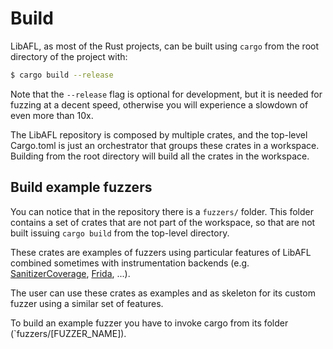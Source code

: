 # Build

LibAFL, as most of the Rust projects, can be built using `cargo` from the root directory of the project with:

```sh
$ cargo build --release
```

Note that the `--release` flag is optional for development, but it is needed for fuzzing at a decent speed,
otherwise you will experience a slowdown of even more than 10x.

The LibAFL repository is composed by multiple crates, and the top-level Cargo.toml is just an orchestrator that groups these crates
in a workspace. Building from the root directory will build all the crates in the workspace.

## Build example fuzzers

You can notice that in the repository there is a `fuzzers/` folder.
This folder contains a set of crates that are not part of the workspace, so that are not built issuing `cargo build` from the top-level directory.

These crates are examples of fuzzers using particular features of LibAFL combined sometimes with instrumentation backends (e.g. [SanitizerCoverage](https://clang.llvm.org/docs/SanitizerCoverage.html), [Frida](https://frida.re/), ...).

The user can use these crates as examples and as skeleton for its custom fuzzer using a similar set of features.

To build an example fuzzer you have to invoke cargo from its folder (`fuzzers/[FUZZER_NAME]).
